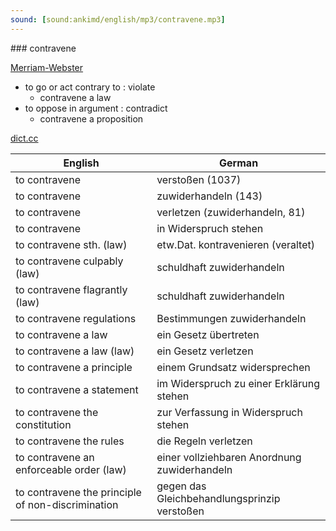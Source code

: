 ```yaml
---
sound: [sound:ankimd/english/mp3/contravene.mp3]
---
```


\### contravene

[Merriam-Webster](https://www.merriam-webster.com/dictionary/contravene)

- to go or act contrary to : violate
    - contravene a law
- to oppose in argument : contradict
    - contravene a proposition

[dict.cc](https://www.dict.cc/contravene)

| English        | German       |
| -------------- | ------------ |
| to contravene | verstoßen (1037) |
| to contravene | zuwiderhandeln (143) |
| to contravene | verletzen (zuwiderhandeln, 81) |
| to contravene | in Widerspruch stehen |
| to contravene sth. (law) | etw.Dat. kontravenieren (veraltet) |
| to contravene culpably (law) | schuldhaft zuwiderhandeln |
| to contravene flagrantly (law) | schuldhaft zuwiderhandeln |
| to contravene regulations | Bestimmungen zuwiderhandeln |
| to contravene a law | ein Gesetz übertreten |
| to contravene a law (law) | ein Gesetz verletzen |
| to contravene a principle | einem Grundsatz widersprechen |
| to contravene a statement | im Widerspruch zu einer Erklärung stehen |
| to contravene the constitution | zur Verfassung in Widerspruch stehen |
| to contravene the rules | die Regeln verletzen |
| to contravene an enforceable order (law) | einer vollziehbaren Anordnung zuwiderhandeln |
| to contravene the principle of non-discrimination | gegen das Gleichbehandlungsprinzip verstoßen |
